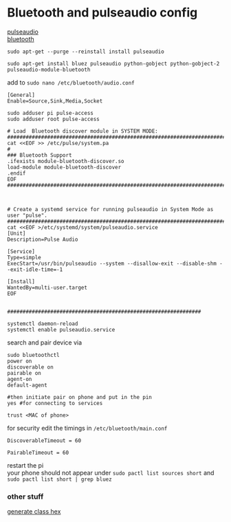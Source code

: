 # Bluetooth and pulseaudio config

[pulseaudio](https://github.com/davidedg/NAS-mod-config/blob/master/bt-sound/bt-sound-Bluez5_PulseAudio5.txt)  
[bluetooth](https://www.raspberrypi.org/forums/viewtopic.php?t=68779)  

 `sudo apt-get --purge --reinstall install pulseaudio`
 
 ```
 sudo apt-get install bluez pulseaudio python-gobject python-gobject-2 pulseaudio-module-bluetooth
 ```
 
 add to `sudo nano /etc/bluetooth/audio.conf`
 ```
 [General]
 Enable=Source,Sink,Media,Socket
 ```
 
 ```
 sudo adduser pi pulse-access
 sudo adduser root pulse-access
 ```
 
 
 ```
 # Load  Bluetooth discover module in SYSTEM MODE:
############################################################################
cat <<EOF >> /etc/pulse/system.pa
#
### Bluetooth Support
.ifexists module-bluetooth-discover.so
load-module module-bluetooth-discover
.endif
EOF
############################################################################



# Create a systemd service for running pulseaudio in System Mode as user "pulse".
############################################################################
cat <<EOF >/etc/systemd/system/pulseaudio.service
[Unit]
Description=Pulse Audio

[Service]
Type=simple
ExecStart=/usr/bin/pulseaudio --system --disallow-exit --disable-shm --exit-idle-time=-1

[Install]
WantedBy=multi-user.target
EOF


###############################################################

systemctl daemon-reload
systemctl enable pulseaudio.service
```
 
search and pair device via
 
```
sudo bluetoothctl
power on
discoverable on
pairable on
agent-on
default-agent

#then initiate pair on phone and put in the pin
yes #for connecting to services

trust <MAC of phone>  

```
 
for security edit the timings in `/etc/bluetooth/main.conf`
 
```
DiscoverableTimeout = 60

PairableTimeout = 60
```

restart the pi  
your phone should not appear under `sudo pactl list sources short` and  
`sudo pactl list short | grep bluez`
  

### other stuff

[generate class hex](http://bluetooth-pentest.narod.ru/software/bluetooth_class_of_device-service_generator.html)

